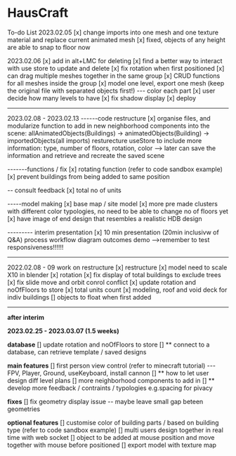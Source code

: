 # HausCraft

To-do List
2023.02.05
[x] change imports into one mesh and one texture material and replace current animated mesh
[x] fixed, objects of any height are able to snap to floor now

2023.02.06
[x] add in alt+LMC for deleting
[x] find a better way to interact with use store to update and delete
[x] fix rotation when first positioned
[x] can drag multiple meshes together in the same group
[x] CRUD functions for all meshes inside the group
[x] model one level, export one mesh (keep the original file with separated objects first!) --- color each part
[x] user decide how many levels to have
[x] fix shadow display
[x] deploy

---

2023.02.08 - 2023.02.13
------code restructure
[x] organise files, and modularize function to add in new neighborhood components into the scene:
allAnimatedObjects(Buildings) -> animatedObjects(Building) -> importedObjects(all imports)
resturecture useStore to include more information: type, number of floors, rotation, color --> later can save the information and retrieve and recreate the saved scene

-------functions / fix
[x] rotating function (refer to code sandbox example)
[x] prevent buildings from being added to same position

-- consult feedback
[x] total no of units

-----model making
[x] base map / site model
[x] more pre made clusters with different color typologies, no need to be able to change no of floors yet
[x] have image of end design that resembles a realistic HDB design

--------- interim presentation
[x] 10 min presentation (20min inclusivw of Q&A)
process workflow diagram
outcomes
demo
-->remember to test responsiveness!!!!!!

---

2022.02.08 - 09 work on restructure
[x] restructure
[x] model need to scale X10 in blender
[x] rotation
[x] fix display of total buildings to exclude trees
[x] fix slide move and orbit conrol conflict
[x] update rotation and noOfFloors to store
[x] total units count
[x] modeling, roof and void deck for indiv buildings
[] objects to float when first added

---

**after interim**

**2023.02.25 - 2023.03.07 (1.5 weeks)**

**database**
[] update rotation and noOfFloors to store
[] \*\* connect to a database, can retrieve template / saved designs

**main features**
[] first person view control (refer to minecraft tutorial) --- FPV, Player, Ground, useKeyboard, install cannon
[] \*\* how to let user design diff level plans
[] more neighborhood components to add in
[] \*\* develop more feedback / contraints / typologies e.g.spacing for pivacy

**fixes**
[] fix geometry display issue -- maybe leave small gap beteen geometries

**optional features**
[] customise color of building parts / based on building type (refer to code sandbox example)
[] multi users design together in real time with web socket
[] object to be added at mouse position and move together with mouse before positioned
[] export model with texture map
